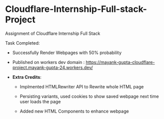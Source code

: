 # Cloudflare-Internship-Full-stack-Project

Assignment of Cloudflare Internship Full Stack

Task Completed:

  - Successfully Render Webpages with 50% probability
  
  - Published on workers dev domain : https://mayank-gupta-cloudflare-project.mayank-gupta-24.workers.dev/
  
  - **Extra Credits**:
  
     - Implmented HTMLRewriter API to Rewrite whole HTML page
      
    - Persisting variants, used cookies to show saved webpage next time user loads the page
      
    - Added new HTML Components to enhance webpage
